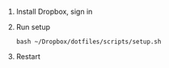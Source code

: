 1. Install Dropbox, sign in
2. Run setup

      `bash ~/Dropbox/dotfiles/scripts/setup.sh`

3. Restart
